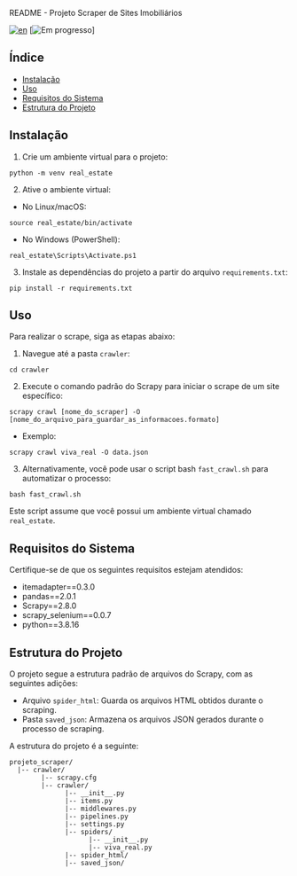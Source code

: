 README - Projeto Scraper de Sites Imobiliários


[![en](https://img.shields.io/badge/lang-en-red.svg)](https://github.com/jubiss/real_estate_crawler/blob/master/README.md)
[![Em progresso](https://img.shields.io/badge/status-em%20progresso-yellow.svg)]

## Índice

- [Instalação](#instalação)
- [Uso](#uso)
- [Requisitos do Sistema](#requisitos-do-sistema)
- [Estrutura do Projeto](#estrutura-do-projeto)

## Instalação

1. Crie um ambiente virtual para o projeto:

```shell
python -m venv real_estate
```

2. Ative o ambiente virtual:

- No Linux/macOS:

```shell
source real_estate/bin/activate
```

- No Windows (PowerShell):

```shell
real_estate\Scripts\Activate.ps1
```

3. Instale as dependências do projeto a partir do arquivo `requirements.txt`:

```shell
pip install -r requirements.txt
```

## Uso

Para realizar o scrape, siga as etapas abaixo:

1. Navegue até a pasta `crawler`:

```shell
cd crawler
```

2. Execute o comando padrão do Scrapy para iniciar o scrape de um site específico:

```shell
scrapy crawl [nome_do_scraper] -O [nome_do_arquivo_para_guardar_as_informacoes.formato]
```

- Exemplo:

```shell
scrapy crawl viva_real -O data.json
```

3. Alternativamente, você pode usar o script bash `fast_crawl.sh` para automatizar o processo:

```shell
bash fast_crawl.sh
```

Este script assume que você possui um ambiente virtual chamado `real_estate`.

## Requisitos do Sistema

Certifique-se de que os seguintes requisitos estejam atendidos:

- itemadapter==0.3.0
- pandas==2.0.1
- Scrapy==2.8.0
- scrapy_selenium==0.0.7
- python==3.8.16

## Estrutura do Projeto

O projeto segue a estrutura padrão de arquivos do Scrapy, com as seguintes adições:

- Arquivo `spider_html`: Guarda os arquivos HTML obtidos durante o scraping.
- Pasta `saved_json`: Armazena os arquivos JSON gerados durante o processo de scraping.

A estrutura do projeto é a seguinte:

```
projeto_scraper/
  |-- crawler/
        |-- scrapy.cfg
        |-- crawler/
              |-- __init__.py
              |-- items.py
              |-- middlewares.py
              |-- pipelines.py
              |-- settings.py
              |-- spiders/
                    |-- __init__.py
                    |-- viva_real.py
              |-- spider_html/
              |-- saved_json/
```
